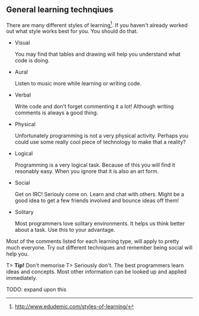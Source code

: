 ## General learning technqiues
There are many different styles of learning[^LearningStyles]. If you haven't already worked out what style works best for you. You should do that.

* Visual

  You may find that tables and drawing will help you understand what code is doing.
* Aural

   Listen to music more while learning or writing code.
* Verbal

   Write code and don't forget commenting it a lot! Although writing comments is always a good thing.
* Physical

  Unfortunately programming is not a very physical activity. Perhaps you could use some really cool piece of technology to make that a reality?
* Logical

   Programming is a very logical task. Because of this you will find it resonably easy. When you ignore that it is also an art form.
* Social

   Get on IRC! Seriouly come on. Learn and chat with others. Might be a good idea to get a few friends involved and bounce ideas off them!
* Solitary 

   Most programmers love solitary environments. It helps us think better about a task. Use this to your advantage.

Most of the comments listed for each learning type, will apply to pretty much everyone. Try out different techniques and remember being social will help you.

T> **Tip!** Don't memorise
T> Seriously don't. The best programmers learn ideas and concepts. Most other information can be looked up and applied immediately.

TODO: expand upon this

[^LearningStyles]: http://www.edudemic.com/styles-of-learning/